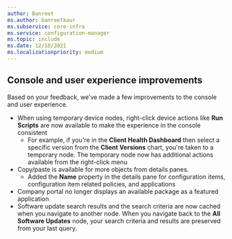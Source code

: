 ```yaml
---
author: Banreet
ms.author: banreetkaur
ms.subservice: core-infra
ms.service: configuration-manager
ms.topic: include
ms.date: 12/10/2021
ms.localizationpriority: medium
---
```


## <a name="bkmk_ux"></a> Console and user experience improvements
<!--12726153-->
Based on your feedback, we’ve made a few improvements to the console and user experience.

- When using temporary device nodes, right-click device actions like **Run Scripts** are now available to make the experience in the console consistent
   - For example, if you're in the **Client Health Dashboard** then select a specific version from the **Client Versions** chart, you're taken to a temporary node. The temporary node now has additional actions available from the right-click menu
- Copy/paste is available for more objects from details panes.
   - Added the **Name** property in the details pane for configuration items, configuration item related policies, and applications
- Company portal no longer displays an available package as a featured application
- Software update search results and the search criteria are now cached when you navigate to another node. When you navigate back to the **All Software Updates** node, your search criteria and results are preserved from your last query.
